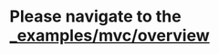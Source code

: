 # Please navigate to the [_examples/mvc/overview](https://github.com/radiantrfid/iris/tree/master/_examples/mvc/overview)